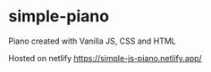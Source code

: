 # simple-piano
 Piano created with Vanilla JS, CSS and HTML
 
 Hosted on netlify 
 https://simple-js-piano.netlify.app/
